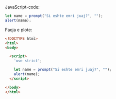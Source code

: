 JavaScript-code:

```js demo run
let name = prompt("Si eshte emri juaj?", "");
alert(name);
```

Faqja e plote:

```html
<!DOCTYPE html>
<html>
<body>

  <script>
    'use strict';

    let name = prompt("Si eshte emri juaj?", "");
    alert(name);
  </script>

</body>
</html>
```
